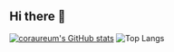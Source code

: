 ## Hi there 👋
[![coraureum's GitHub stats](https://github-readme-stats.vercel.app/api?username=coraureum)](https://github.com/coraureum/github-readme-stats)
![Top Langs](https://github-readme-stats.vercel.app/api/top-langs/?username=coraureum&size_weight=0.5&count_weight=0.5)
